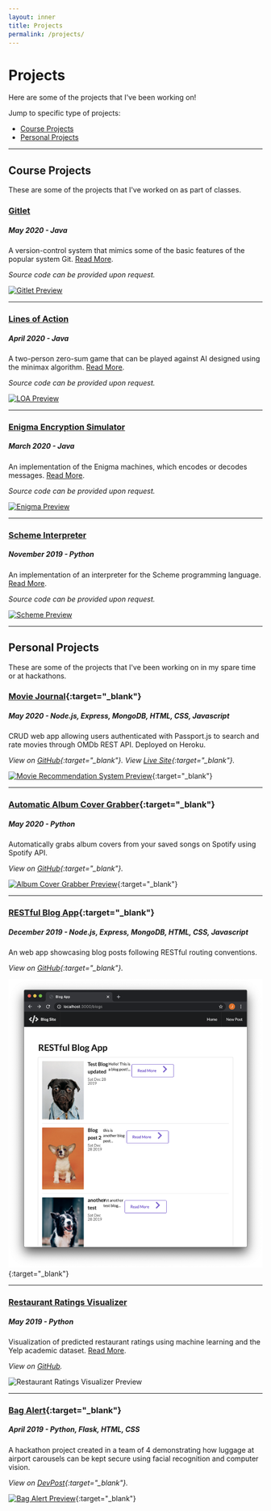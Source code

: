 ```yaml
---
layout: inner
title: Projects
permalink: /projects/
---
```

# Projects
Here are some of the projects that I've been working on! 


Jump to specific type of projects:
- [Course Projects](#course-projects)
- [Personal Projects](#personal-projects)

---

## Course Projects  
These are some of the projects that I've worked on as part of classes.

### [Gitlet](/gitlet)
##### May 2020 - Java
A version-control system that mimics some of the basic features of the popular system Git.  [Read More](/gitlet).  

*Source code can be provided upon request.*    

[![Gitlet Preview](../img/preview/gitlet/preview.png)](/gitlet)

--- 

### [Lines of Action](/loa)
##### April 2020 - Java
A two-person zero-sum game that can be played against AI designed using the minimax algorithm. [Read More](/loa).  

*Source code can be provided upon request.* 

[![LOA Preview](../img/preview/loa/LOA.png)](/loa)

---

### [Enigma Encryption Simulator](/enigma)
##### March 2020 - Java 
An implementation of the Enigma machines, which encodes or decodes messages. [Read More](/enigma).        

*Source code can be provided upon request.*     

[![Enigma Preview](../img/preview/enigma/screenshot.png)](/enigma)  

--- 

### [Scheme Interpreter](/scheme)
##### November 2019 - Python
An implementation of an interpreter for the Scheme programming language. [Read More](/scheme).    

*Source code can be provided upon request.* 

[![Scheme Preview](../img/preview/scheme/scheme.png)](/scheme)

---

## Personal Projects
These are some of the projects that I've been working on in my spare time or at hackathons.

### [Movie Journal](https://github.com/jerillo/movie-recommendation-system){:target="_blank"}
##### May 2020 - Node.js, Express, MongoDB, HTML, CSS, Javascript
CRUD web app allowing users authenticated with Passport.js to search and rate movies through OMDb REST API. Deployed on Heroku.

*View on [GitHub](https://github.com/jerillo/movie-recommendation-system){:target="_blank"}.* 
*View [Live Site](https://movie-journal.herokuapp.com/){:target="_blank"}.*

[![Movie Recommendation System Preview](../img/preview/movie-recs-system/results-page.png)](https://movie-journal.herokuapp.com/){:target="_blank"}

---

### [Automatic Album Cover Grabber](https://github.com/jerillo/automatic-album-cover-grabber){:target="_blank"}
##### May 2020 - Python
Automatically grabs album covers from your saved songs on Spotify using Spotify API.

*View on [GitHub](https://github.com/jerillo/automatic-album-cover-grabber){:target="_blank"}.*

[![Album Cover Grabber Preview](../img/preview/album-grabber/preview.gif)](https://github.com/jerillo/automatic-album-cover-grabber){:target="_blank"}

---

### [RESTful Blog App](https://github.com/jerillo/BlogApp){:target="_blank"}
##### December 2019 - Node.js, Express, MongoDB, HTML, CSS, Javascript
An web app showcasing blog posts following RESTful routing conventions.     

*View on [GitHub](https://github.com/jerillo/BlogApp){:target="_blank"}.*

[![Blog App Preview](https://github.com/jerillo/BlogApp/raw/master/images/home.png)](https://github.com/jerillo/BlogApp){:target="_blank"}

--- 

### [Restaurant Ratings Visualizer](/restaurant-ratings-visualizer)
##### May 2019 - Python
Visualization of predicted restaurant ratings using machine learning and the Yelp academic dataset. [Read More](/restaurant-ratings-visualizer).   

*View on [GitHub](https://github.com/jerillo/restaurant-ratings-visualizer).*   

![Restaurant Ratings Visualizer Preview](../img/preview/maps/maps-preview.gif)

---

### [Bag Alert](https://devpost.com/software/packagecitrus2019){:target="_blank"}   
##### April 2019 - Python, Flask, HTML, CSS
A hackathon project created in a team of 4 demonstrating how luggage at airport carousels can be kept secure using facial recognition and computer vision.  

*View on [DevPost](https://devpost.com/software/packagecitrus2019){:target="_blank"}.*  

[![Bag Alert Preview](https://challengepost-s3-challengepost.netdna-ssl.com/photos/production/software_photos/000/804/293/datas/gallery.jpg)](https://devpost.com/software/packagecitrus2019){:target="_blank"}

